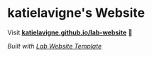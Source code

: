 
# katielavigne's Website

Visit **[katielavigne.github.io/lab-website](https://katielavigne.github.io/lab-website)** 🚀

_Built with [Lab Website Template](https://greene-lab.gitbook.io/lab-website-template-docs)_

